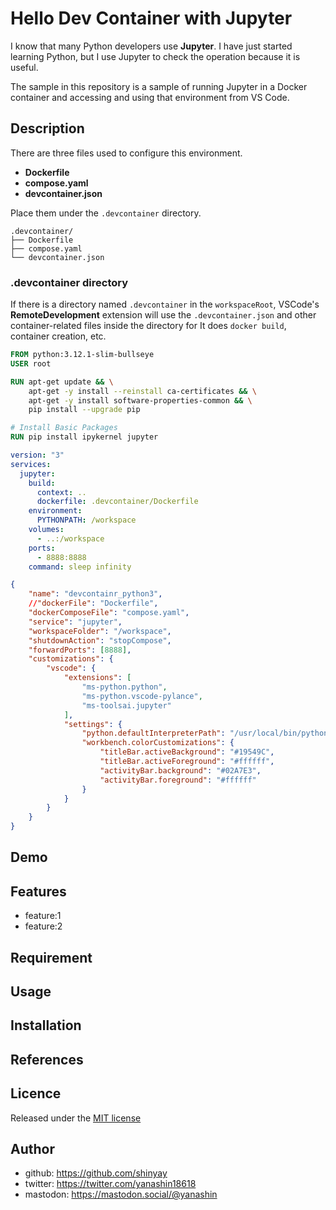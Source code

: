 # Hello Dev Container with Jupyter

I know that many Python developers use **Jupyter**. I have just started learning Python, but I use Jupyter to check the operation because it is useful.

The sample in this repository is a sample of running Jupyter in a Docker container and accessing and using that environment from VS Code.

## Description

There are three files used to configure this environment.

- **Dockerfile**
- **compose.yaml**
- **devcontainer.json**

Place them under the `.devcontainer` directory.

```shell
.devcontainer/
├── Dockerfile
├── compose.yaml
└── devcontainer.json
```

### .devcontainer directory

If there is a directory named `.devcontainer` in the `workspaceRoot`, VSCode's **RemoteDevelopment** extension will use the `.devcontainer.json` and other container-related files inside the directory for It does `docker build`, container creation, etc.

```Dockerfile
FROM python:3.12.1-slim-bullseye
USER root

RUN apt-get update && \
    apt-get -y install --reinstall ca-certificates && \
    apt-get -y install software-properties-common && \
    pip install --upgrade pip

# Install Basic Packages
RUN pip install ipykernel jupyter
```

```yaml
version: "3"
services:
  jupyter:
    build:
      context: ..
      dockerfile: .devcontainer/Dockerfile
    environment:
      PYTHONPATH: /workspace
    volumes:
      - ..:/workspace
    ports:
      - 8888:8888
    command: sleep infinity
```

```json
{
	"name": "devcontainr_python3",
	//"dockerFile": "Dockerfile",
	"dockerComposeFile": "compose.yaml",
	"service": "jupyter",
	"workspaceFolder": "/workspace",
	"shutdownAction": "stopCompose",
	"forwardPorts": [8888],
	"customizations": {
		"vscode": {
			"extensions": [
                "ms-python.python",
				"ms-python.vscode-pylance",
                "ms-toolsai.jupyter"
            ],
			"settings": {
				"python.defaultInterpreterPath": "/usr/local/bin/python3",
                "workbench.colorCustomizations": {
                    "titleBar.activeBackground": "#19549C",
                    "titleBar.activeForeground": "#ffffff",
                    "activityBar.background": "#02A7E3",
                    "activityBar.foreground": "#ffffff"
                }
            }
		}
	}
}
```

## Demo

## Features

- feature:1
- feature:2

## Requirement

## Usage

## Installation

## References

## Licence

Released under the [MIT license](https://gist.githubusercontent.com/shinyay/56e54ee4c0e22db8211e05e70a63247e/raw/34c6fdd50d54aa8e23560c296424aeb61599aa71/LICENSE)

## Author

- github: <https://github.com/shinyay>
- twitter: <https://twitter.com/yanashin18618>
- mastodon: <https://mastodon.social/@yanashin>
